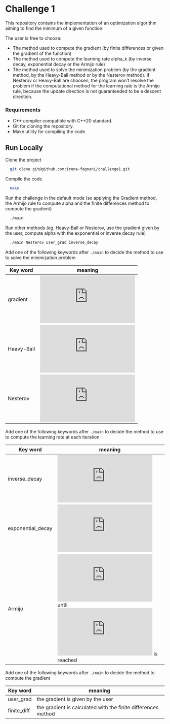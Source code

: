 # Challenge 1
This repository contains the implementation of an optimization algorithm aiming to find the minimum of a given function. 

The user is free to choose:
+ The method used to compute the gradient (by finite differences or given the gradient of the function)
+ The method used to compute the learning rate alpha_k (by inverse decay, exponential decay or the Armijo rule)
+ The method used to solve the minimization problem (by the gradient method, by the Heavy-Ball method or by the Nesterov method). If Nesterov or Heavy-Ball are choosen, the program won't resolve the problem if the computational method for the learning rate is the Armijo rule, because the update direction is not guaranteeded to be a descent direction.

### Requirements
+ C++ compiler compatible with C++20 standard.
+ Git for cloning the repository.
+ Make utility for compiling the code.


## Run Locally

Clone the project

```bash
  git clone git@github.com:irene-fagnani/challenge1.git
```

Compile the code

```bash
  make
```

Run the challenge in the default mode (so applying the Gradient method, the Armijo rule to compute alpha and the finite differences method to compute the gradient)

```bash
  ./main
```
Run other methods (eg. Heavy-Ball or Nesterov, use the gradient given by the user, compute alpha with the exponential or inverse decay rule)

```bash
  ./main Nesterov user_grad inverse_decay
```
Add one of the following keywords after ```./main``` to decide the method to use to solve the minimization problem  


| Key word             | meaning                                                                |
| ----------------- | ------------------------------------------------------------------ |
| gradient | ![equation](http://www.sciweavers.org/tex2img.php?eq=x_%7Bk%2B1%7D%3Dx_%7Bk%7D-%5Calpha_%7Bk%7D%2A%5Cnabla%20f%28x_%7Bk%7D%29&bc=White&fc=Black&im=jpg&fs=12&ff=mathdesign&edit=0) |
| Heavy-Ball | ![equation](http://www.sciweavers.org/tex2img.php?eq=x_%7Bk%2B1%7D%3Dx_%7Bk%7D-%5Calpha_%7Bk%7D%2A%5Cnabla%20f%28x_%7Bk%7D%29%2B%5Ceta%2A%28x_%7Bk%7D-x_%7Bk-1%7D%29&bc=White&fc=Black&im=jpg&fs=12&ff=mathdesign&edit=0) |
| Nesterov |![equation](http://www.sciweavers.org/tex2img.php?eq=x_%7Bk%2B1%7D%3Dx_%7Bk%7D%2B%5Ceta%2A%28x_%7Bk%7D-x_%7Bk-1%7D%29-%5Calpha_%7Bk%7D%2A%5Cnabla%20f%28x_%7Bk%7D%2B%5Ceta%2A%28x_%7Bk%7D-x_%7Bk-1%7D%29%29&bc=White&fc=Black&im=jpg&fs=12&ff=mathdesign&edit=0) |

Add one of the following keywords  after ```./main``` to decide the method to use to compute the learning rate at each iteration 


| Key word             | meaning                                                                |
| ----------------- | ------------------------------------------------------------------ |
| inverse_decay| ![equation](http://www.sciweavers.org/tex2img.php?eq=%5Calpha_%7Bk%7D%3D%5Cfrac%7B%5Calpha_%7B0%7D%7D%7B%281%20%2B%20%5Cmu%2Ak%29%7D&bc=White&fc=Black&im=jpg&fs=12&ff=mathdesign&edit=0) |
| exponential_decay | ![equation](http://www.sciweavers.org/tex2img.php?eq=%5Calpha_%7Bk%7D%3D%7B%5Calpha_%7B0%7D%7D%2Ae%5E%7B%281%20%2B%20%5Cmu%2Ak%29%7D&bc=White&fc=Black&im=jpg&fs=12&ff=mathdesign&edit=0) |
| Armijo | ![equation](http://www.sciweavers.org/tex2img.php?eq=%5Calpha_%7B0%7D%3D%5Cfrac%7B%5Calpha_%7B0%7D%7D%7B2%7D&bc=White&fc=Black&im=jpg&fs=12&ff=mathdesign&edit=0) until ![equation](http://www.sciweavers.org/tex2img.php?eq=f%28x_%7Bk%7D%29-f%28x_%7Bk%7D-%5Calpha_%7B0%7D%2A%5Cnabla%20f%28x_%7Bk%7D%29%29%20%5Cgeq%20%5Csigma%2A%5Calpha_%7B0%7D%20%5Cparallel%20%5Cnabla%2Af%28x_%7Bk%7D%29%29%20%5Cparallel%20%5E2%0A&bc=White&fc=Black&im=jpg&fs=12&ff=mathdesign&edit=0) is reached|

Add one of the following keywords after ```./main``` to decide the method to compute the gradient  


| Key word             | meaning                                                                |
| ----------------- | ------------------------------------------------------------------ |
| user_grad | the gradient is given by the user |
| finite_diff | the gradient is calculated with the finite differences method |
